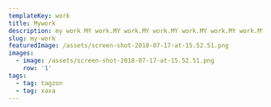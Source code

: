 ```yaml
---
templateKey: work
title: Mywork
description: my work MY work.MY work.MY work.MY work.MY work.MY work.MY work.MY work.MY work.MY work.MY work.MY work.MY work.MY work.MY work.MY work.MY work.MY work.MY work.MY work.MY work.MY work.MY work.MY work.MY work.MY work.MY work.MY work.MY work.MY work.MY work.MY work.MY work.MY work.MY work.MY work.MY work.MY work.MY work.MY work.MY work.MY work.MY work.MY work.MY work.MY work.MY work.MY work.MY work.MY work.MY work.MY work.MY work.MY work.MY work.MY work.MY work.MY work.MY work.MY work.MY work.MY work.MY work.MY work.MY work.MY work.MY work.MY work.MY work.MY work.MY work.MY work.MY work.MY work.MY work.MY work.MY work.
slug: my-work
featuredImage: /assets/screen-shot-2018-07-17-at-15.52.51.png
images:
  - image: /assets/screen-shot-2018-07-17-at-15.52.51.png
    row: '1'
tags:
  - tag: tagzon
  - tag: xaxa
---
```


